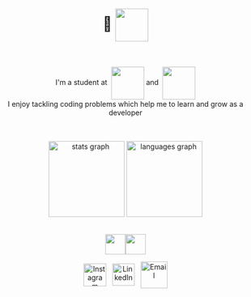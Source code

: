 
# <div align="center">👋 <img src="https://github.com/user-attachments/assets/460b5965-17c0-49dc-897a-5cdca8e2f73f"  style="height: 65px;" align="center"  /></div>

<br/>
<div align="center">
<!--   <img style="height: 45px;" align="center" src="https://github.com/user-attachments/assets/5c3dc63a-c711-4663-a2c1-06745c805f37"/" -->
<!-- <br/><br/><br/> -->
  <p dir="auto">
    I'm a student at&nbsp
    <a href="https://42london.com/" style="text-decoration: none;">
      <img src="https://github.com/user-attachments/assets/6127cc85-ffdf-40af-af1f-65654bff7afc" style="width: 65px;" align="center" /></a>
    and&nbsp
    <a href="https://northcoders.com/" style="text-decoration: none;">
      <img src="https://github.com/user-attachments/assets/88922e99-8218-4de6-af9c-730e267736c8" style="width: 65px;" align="center" /></a>
    <br/>
     I enjoy tackling coding problems which help me to learn and grow as a developer
  </p>
  

</div>


</br>
</br>
<div align="center"> 
  <img src="https://github-readme-stats.vercel.app/api?username=mooresamuel&hide_title=false&hide_rank=false&show_icons=true&include_all_commits=false&count_private=true&disable_animations=false&theme=transparent&locale=en&hide_border=false&order=1" height="150" alt="stats graph"  />
  <img src="https://github-readme-stats.vercel.app/api/top-langs?username=mooresamuel&locale=en&hide_title=false&layout=compact&card_width=320&langs_count=5&theme=transparent&hide_border=false&order=2" height="150" alt="languages graph"  />
</div>


<br/>
<div align="center" style="position: relative; display: flex; justify-content: center; align-items: center;">
  <img src="https://github.com/user-attachments/assets/366c0fab-e1b2-4cd4-a705-50b10d207614" 
       style="height: 40px;"/>
  
  <img src="https://github.com/user-attachments/assets/73c8fe76-85b6-4cc0-b6e3-0b4785217b19" 
       style="height: 40px;"/>
</div>



<div align="center">
  <a href="https://instagram.com/truetosam">
    <img src="https://github.com/user-attachments/assets/27e0a178-69d0-4588-b4a4-31b6a4e5bae3" alt="Instagram" align="center" style="height: 45px;"/></a>
   &nbsp;
  <a href="https://www.linkedin.com">
    <img src="https://github.com/user-attachments/assets/7aed64e2-02f4-4de4-a826-64775d1cf9e7" alt="LinkedIn" align="center" style="height: 44px;" /></a>&nbsp;&nbsp; 
  <a href="mailto:samalmoore@gmail.com">
    <img src="https://github.com/user-attachments/assets/0c437c25-48fe-4796-94cc-77efebabfad1" alt="Email" align="center" style="height: 53px; text-decoration: none;"/></a>
 
</div>

#

